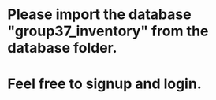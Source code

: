 # Please import the database "group37_inventory" from the database folder.
# Feel free to signup and login. 
